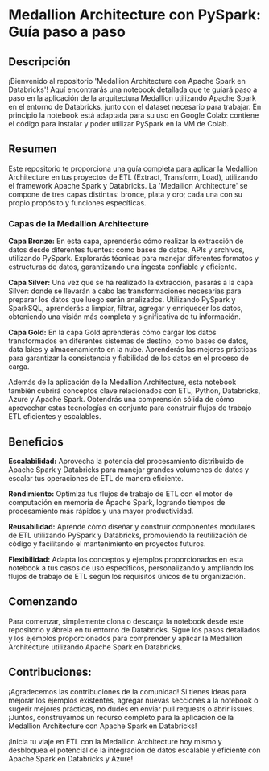 <h1>Medallion Architecture con PySpark: Guía paso a paso</h1>

<h2>Descripción</h2>

¡Bienvenido al repositorio 'Medallion Architecture con Apache Spark en Databricks'! Aquí encontrarás una notebook detallada que te guiará paso a paso en la aplicación de la arquitectura Medallion utilizando Apache Spark en el entorno de Databricks, junto con el dataset necesario para trabajar. En principio la notebook está adaptada para su uso en Google Colab: contiene el código para instalar y poder utilizar PySpark en la VM de Colab.

<h2>Resumen</h2>

Este repositorio te proporciona una guía completa para aplicar la Medallion Architecture en tus proyectos de ETL (Extract, Transform, Load), utilizando el framework Apache Spark y Databricks. La 'Medallion Architecture' se compone de tres capas distintas: bronce, plata y oro; cada una con su propio propósito y funciones específicas.

<h3>Capas de la Medallion Architecture</h3>

<b>Capa Bronze:</b> En esta capa, aprenderás cómo realizar la extracción de datos desde diferentes fuentes: como bases de datos, APIs y archivos, utilizando PySpark. Explorarás técnicas para manejar diferentes formatos y estructuras de datos, garantizando una ingesta confiable y eficiente.

<b>Capa Silver:</b> Una vez que se ha realizado la extracción, pasarás a la capa Silver: donde se llevarán a cabo las transformaciones necesarias para preparar los datos que luego serán analizados. Utilizando PySpark y SparkSQL, aprenderás a limpiar, filtrar, agregar y enriquecer los datos, obteniendo una visión más completa y significativa de tu información.

<b>Capa Gold:</b> En la capa Gold aprenderás cómo cargar los datos transformados en diferentes sistemas de destino, como bases de datos, data lakes y almacenamiento en la nube. Aprenderás las mejores prácticas para garantizar la consistencia y fiabilidad de los datos en el proceso de carga.

Además de la aplicación de la Medallion Architecture, esta notebook también cubrirá conceptos clave relacionados con ETL, Python, Databricks, Azure y Apache Spark. Obtendrás una comprensión sólida de cómo aprovechar estas tecnologías en conjunto para construir flujos de trabajo ETL eficientes y escalables.

<h2>Beneficios</h2>

<b>Escalabilidad:</b> Aprovecha la potencia del procesamiento distribuido de Apache Spark y Databricks para manejar grandes volúmenes de datos y escalar tus operaciones de ETL de manera eficiente.

<b>Rendimiento:</b> Optimiza tus flujos de trabajo de ETL con el motor de computación en memoria de Apache Spark, logrando tiempos de procesamiento más rápidos y una mayor productividad.

<b>Reusabilidad:</b> Aprende cómo diseñar y construir componentes modulares de ETL utilizando PySpark y Databricks, promoviendo la reutilización de código y facilitando el mantenimiento en proyectos futuros.

<b>Flexibilidad:</b> Adapta los conceptos y ejemplos proporcionados en esta notebook a tus casos de uso específicos, personalizando y ampliando los flujos de trabajo de ETL según los requisitos únicos de tu organización.

<h2>Comenzando</h2>

Para comenzar, simplemente clona o descarga la notebook desde este repositorio y ábrela en tu entorno de Databricks. Sigue los pasos detallados y los ejemplos proporcionados para comprender y aplicar la Medallion Architecture utilizando Apache Spark en Databricks.

<h2>Contribuciones:</h2>
¡Agradecemos las contribuciones de la comunidad! Si tienes ideas para mejorar los ejemplos existentes, agregar nuevas secciones a la notebook o sugerir mejores prácticas, no dudes en enviar pull requests o abrir issues. ¡Juntos, construyamos un recurso completo para la aplicación de la Medallion Architecture con Apache Spark en Databricks!

¡Inicia tu viaje en ETL con la Medallion Architecture hoy mismo y desbloquea el potencial de la integración de datos escalable y eficiente con Apache Spark en Databricks y Azure!
